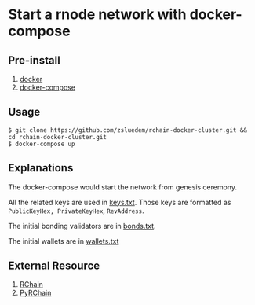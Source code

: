# Start a rnode network with docker-compose

## Pre-install

1. [docker](https://docs.docker.com/install/)
2. [docker-compose](https://docs.docker.com/compose/install/)

## Usage

    $ git clone https://github.com/zsluedem/rchain-docker-cluster.git && cd rchain-docker-cluster.git
    $ docker-compose up

## Explanations

The docker-compose would start the network from genesis ceremony.

All the related keys are used in [keys.txt](../blob/master/keys.txt).
Those keys are formatted as `PublicKeyHex, PrivateKeyHex`, `RevAddress`.

The initial bonding validators are in [bonds.txt](../blob/master/bonds.txt).

The initial wallets are in [wallets.txt](../blob/master/wallets.txt)

## External Resource

1. [RChain](https://github.com/rchain/rchain)
2. [PyRChain](https://github.com/rchain/pyrchain)
